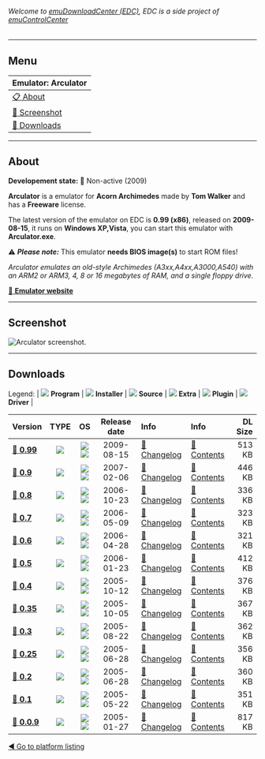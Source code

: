 ###### Welcome to [emuDownloadCenter (EDC)](https://github.com/PhoenixInteractiveNL/emuDownloadCenter/wiki/), EDC is a side project of [emuControlCenter](https://github.com/PhoenixInteractiveNL/emuControlCenter/wiki/)
***
## Menu
| **Emulator: Arculator** |
|:---------|
| [:clipboard: About](#about) |
| [:sunrise: Screenshot](#screenshot) |
| [:floppy_disk: Downloads](#downloads) |
***
## About
**Developement state:** :red_circle: Non-active (2009)

**Arculator** is a emulator for **Acorn Archimedes** made by **Tom Walker** and has a **Freeware** license.

The latest version of the emulator on EDC is **0.99 (x86)**, released on **2009-08-15**, it runs on **Windows XP,Vista**, you can start this emulator with **Arculator.exe**.

:warning: _**Please note:**_ This emulator **needs BIOS image(s)** to start ROM files!

_Arculator emulates an old-style Archimedes (A3xx,A4xx,A3000,A540) with an ARM2 or ARM3, 4, 8 or 16 megabytes of RAM, and a single floppy drive._

[:link: **Emulator website**](http://b-em.bbcmicro.com/arculator/)
***
## Screenshot
![](https://raw.githubusercontent.com/PhoenixInteractiveNL/emuDownloadCenter/master/hooks/arculator/emulator_screen_01.jpg "Arculator screenshot.")
***
## Downloads
Legend:
| ![](https://raw.githubusercontent.com/wiki/PhoenixInteractiveNL/emuDownloadCenter/images_misc/icon_program_24.png) **Program** | 
![](https://raw.githubusercontent.com/wiki/PhoenixInteractiveNL/emuDownloadCenter/images_misc/icon_installer_24.png) **Installer** | 
![](https://raw.githubusercontent.com/wiki/PhoenixInteractiveNL/emuDownloadCenter/images_misc/icon_source_code_24.png) **Source** | 
![](https://raw.githubusercontent.com/wiki/PhoenixInteractiveNL/emuDownloadCenter/images_misc/icon_extra_24.png) **Extra** | 
![](https://raw.githubusercontent.com/wiki/PhoenixInteractiveNL/emuDownloadCenter/images_misc/icon_plugin_24.png) **Plugin** | 
![](https://raw.githubusercontent.com/wiki/PhoenixInteractiveNL/emuDownloadCenter/images_misc/icon_driver_24.png) **Driver** | 
 
 
| Version  | TYPE | OS | Release date  | Info       | Info       | DL Size    |
|:---------|:----:|:--:|:-------------:|:-----------|:-----------|-----------:|
| [:floppy_disk: **0.99**](https://github.com/PhoenixInteractiveNL/edc-repo0001/raw/master/arculator/0.99.7z) | ![](https://raw.githubusercontent.com/wiki/PhoenixInteractiveNL/emuDownloadCenter/images_misc/icon_program_24.png) | ![](https://raw.githubusercontent.com/wiki/PhoenixInteractiveNL/emuDownloadCenter/images_misc/logo_windows_24.png)![](https://raw.githubusercontent.com/wiki/PhoenixInteractiveNL/emuDownloadCenter/images_misc/icon_32-bit_24.png) | 2009-08-15 | [:page_facing_up: Changelog](https://github.com/PhoenixInteractiveNL/edc-repo0001/blob/master/arculator/0.99_changelog.txt) | [:mag_right: Contents](https://github.com/PhoenixInteractiveNL/edc-repo0001/blob/master/arculator/0.99_contents.txt) | 513 KB |
| [:floppy_disk: **0.9**](https://github.com/PhoenixInteractiveNL/edc-repo0001/raw/master/arculator/0.9.7z) | ![](https://raw.githubusercontent.com/wiki/PhoenixInteractiveNL/emuDownloadCenter/images_misc/icon_program_24.png) | ![](https://raw.githubusercontent.com/wiki/PhoenixInteractiveNL/emuDownloadCenter/images_misc/logo_windows_24.png)![](https://raw.githubusercontent.com/wiki/PhoenixInteractiveNL/emuDownloadCenter/images_misc/icon_32-bit_24.png) | 2007-02-06 | [:page_facing_up: Changelog](https://github.com/PhoenixInteractiveNL/edc-repo0001/blob/master/arculator/0.9_changelog.txt) | [:mag_right: Contents](https://github.com/PhoenixInteractiveNL/edc-repo0001/blob/master/arculator/0.9_contents.txt) | 446 KB |
| [:floppy_disk: **0.8**](https://github.com/PhoenixInteractiveNL/edc-repo0001/raw/master/arculator/0.8.7z) | ![](https://raw.githubusercontent.com/wiki/PhoenixInteractiveNL/emuDownloadCenter/images_misc/icon_program_24.png) | ![](https://raw.githubusercontent.com/wiki/PhoenixInteractiveNL/emuDownloadCenter/images_misc/logo_windows_24.png)![](https://raw.githubusercontent.com/wiki/PhoenixInteractiveNL/emuDownloadCenter/images_misc/icon_32-bit_24.png) | 2006-10-23 | [:page_facing_up: Changelog](https://github.com/PhoenixInteractiveNL/edc-repo0001/blob/master/arculator/0.8_changelog.txt) | [:mag_right: Contents](https://github.com/PhoenixInteractiveNL/edc-repo0001/blob/master/arculator/0.8_contents.txt) | 336 KB |
| [:floppy_disk: **0.7**](https://github.com/PhoenixInteractiveNL/edc-repo0001/raw/master/arculator/0.7.7z) | ![](https://raw.githubusercontent.com/wiki/PhoenixInteractiveNL/emuDownloadCenter/images_misc/icon_program_24.png) | ![](https://raw.githubusercontent.com/wiki/PhoenixInteractiveNL/emuDownloadCenter/images_misc/logo_windows_24.png)![](https://raw.githubusercontent.com/wiki/PhoenixInteractiveNL/emuDownloadCenter/images_misc/icon_32-bit_24.png) | 2006-05-09 | [:page_facing_up: Changelog](https://github.com/PhoenixInteractiveNL/edc-repo0001/blob/master/arculator/0.7_changelog.txt) | [:mag_right: Contents](https://github.com/PhoenixInteractiveNL/edc-repo0001/blob/master/arculator/0.7_contents.txt) | 323 KB |
| [:floppy_disk: **0.6**](https://github.com/PhoenixInteractiveNL/edc-repo0001/raw/master/arculator/0.6.7z) | ![](https://raw.githubusercontent.com/wiki/PhoenixInteractiveNL/emuDownloadCenter/images_misc/icon_program_24.png) | ![](https://raw.githubusercontent.com/wiki/PhoenixInteractiveNL/emuDownloadCenter/images_misc/logo_windows_24.png)![](https://raw.githubusercontent.com/wiki/PhoenixInteractiveNL/emuDownloadCenter/images_misc/icon_32-bit_24.png) | 2006-04-28 | [:page_facing_up: Changelog](https://github.com/PhoenixInteractiveNL/edc-repo0001/blob/master/arculator/0.6_changelog.txt) | [:mag_right: Contents](https://github.com/PhoenixInteractiveNL/edc-repo0001/blob/master/arculator/0.6_contents.txt) | 321 KB |
| [:floppy_disk: **0.5**](https://github.com/PhoenixInteractiveNL/edc-repo0001/raw/master/arculator/0.5.7z) | ![](https://raw.githubusercontent.com/wiki/PhoenixInteractiveNL/emuDownloadCenter/images_misc/icon_program_24.png) | ![](https://raw.githubusercontent.com/wiki/PhoenixInteractiveNL/emuDownloadCenter/images_misc/logo_windows_24.png)![](https://raw.githubusercontent.com/wiki/PhoenixInteractiveNL/emuDownloadCenter/images_misc/icon_32-bit_24.png) | 2006-01-23 | [:page_facing_up: Changelog](https://github.com/PhoenixInteractiveNL/edc-repo0001/blob/master/arculator/0.5_changelog.txt) | [:mag_right: Contents](https://github.com/PhoenixInteractiveNL/edc-repo0001/blob/master/arculator/0.5_contents.txt) | 412 KB |
| [:floppy_disk: **0.4**](https://github.com/PhoenixInteractiveNL/edc-repo0001/raw/master/arculator/0.4.7z) | ![](https://raw.githubusercontent.com/wiki/PhoenixInteractiveNL/emuDownloadCenter/images_misc/icon_program_24.png) | ![](https://raw.githubusercontent.com/wiki/PhoenixInteractiveNL/emuDownloadCenter/images_misc/logo_windows_24.png)![](https://raw.githubusercontent.com/wiki/PhoenixInteractiveNL/emuDownloadCenter/images_misc/icon_32-bit_24.png) | 2005-10-12 | [:page_facing_up: Changelog](https://github.com/PhoenixInteractiveNL/edc-repo0001/blob/master/arculator/0.4_changelog.txt) | [:mag_right: Contents](https://github.com/PhoenixInteractiveNL/edc-repo0001/blob/master/arculator/0.4_contents.txt) | 376 KB |
| [:floppy_disk: **0.35**](https://github.com/PhoenixInteractiveNL/edc-repo0001/raw/master/arculator/0.35.7z) | ![](https://raw.githubusercontent.com/wiki/PhoenixInteractiveNL/emuDownloadCenter/images_misc/icon_program_24.png) | ![](https://raw.githubusercontent.com/wiki/PhoenixInteractiveNL/emuDownloadCenter/images_misc/logo_windows_24.png)![](https://raw.githubusercontent.com/wiki/PhoenixInteractiveNL/emuDownloadCenter/images_misc/icon_32-bit_24.png) | 2005-10-05 | [:page_facing_up: Changelog](https://github.com/PhoenixInteractiveNL/edc-repo0001/blob/master/arculator/0.35_changelog.txt) | [:mag_right: Contents](https://github.com/PhoenixInteractiveNL/edc-repo0001/blob/master/arculator/0.35_contents.txt) | 367 KB |
| [:floppy_disk: **0.3**](https://github.com/PhoenixInteractiveNL/edc-repo0001/raw/master/arculator/0.3.7z) | ![](https://raw.githubusercontent.com/wiki/PhoenixInteractiveNL/emuDownloadCenter/images_misc/icon_program_24.png) | ![](https://raw.githubusercontent.com/wiki/PhoenixInteractiveNL/emuDownloadCenter/images_misc/logo_windows_24.png)![](https://raw.githubusercontent.com/wiki/PhoenixInteractiveNL/emuDownloadCenter/images_misc/icon_32-bit_24.png) | 2005-08-22 | [:page_facing_up: Changelog](https://github.com/PhoenixInteractiveNL/edc-repo0001/blob/master/arculator/0.3_changelog.txt) | [:mag_right: Contents](https://github.com/PhoenixInteractiveNL/edc-repo0001/blob/master/arculator/0.3_contents.txt) | 362 KB |
| [:floppy_disk: **0.25**](https://github.com/PhoenixInteractiveNL/edc-repo0001/raw/master/arculator/0.25.7z) | ![](https://raw.githubusercontent.com/wiki/PhoenixInteractiveNL/emuDownloadCenter/images_misc/icon_program_24.png) | ![](https://raw.githubusercontent.com/wiki/PhoenixInteractiveNL/emuDownloadCenter/images_misc/logo_windows_24.png)![](https://raw.githubusercontent.com/wiki/PhoenixInteractiveNL/emuDownloadCenter/images_misc/icon_32-bit_24.png) | 2005-06-28 | [:page_facing_up: Changelog](https://github.com/PhoenixInteractiveNL/edc-repo0001/blob/master/arculator/0.25_changelog.txt) | [:mag_right: Contents](https://github.com/PhoenixInteractiveNL/edc-repo0001/blob/master/arculator/0.25_contents.txt) | 356 KB |
| [:floppy_disk: **0.2**](https://github.com/PhoenixInteractiveNL/edc-repo0001/raw/master/arculator/0.2.7z) | ![](https://raw.githubusercontent.com/wiki/PhoenixInteractiveNL/emuDownloadCenter/images_misc/icon_program_24.png) | ![](https://raw.githubusercontent.com/wiki/PhoenixInteractiveNL/emuDownloadCenter/images_misc/logo_windows_24.png)![](https://raw.githubusercontent.com/wiki/PhoenixInteractiveNL/emuDownloadCenter/images_misc/icon_32-bit_24.png) | 2005-06-28 | [:page_facing_up: Changelog](https://github.com/PhoenixInteractiveNL/edc-repo0001/blob/master/arculator/0.2_changelog.txt) | [:mag_right: Contents](https://github.com/PhoenixInteractiveNL/edc-repo0001/blob/master/arculator/0.2_contents.txt) | 360 KB |
| [:floppy_disk: **0.1**](https://github.com/PhoenixInteractiveNL/edc-repo0001/raw/master/arculator/0.1.7z) | ![](https://raw.githubusercontent.com/wiki/PhoenixInteractiveNL/emuDownloadCenter/images_misc/icon_program_24.png) | ![](https://raw.githubusercontent.com/wiki/PhoenixInteractiveNL/emuDownloadCenter/images_misc/logo_windows_24.png)![](https://raw.githubusercontent.com/wiki/PhoenixInteractiveNL/emuDownloadCenter/images_misc/icon_32-bit_24.png) | 2005-05-22 | [:page_facing_up: Changelog](https://github.com/PhoenixInteractiveNL/edc-repo0001/blob/master/arculator/0.1_changelog.txt) | [:mag_right: Contents](https://github.com/PhoenixInteractiveNL/edc-repo0001/blob/master/arculator/0.1_contents.txt) | 351 KB |
| [:floppy_disk: **0.0.9**](https://github.com/PhoenixInteractiveNL/edc-repo0001/raw/master/arculator/0.0.9.7z) | ![](https://raw.githubusercontent.com/wiki/PhoenixInteractiveNL/emuDownloadCenter/images_misc/icon_program_24.png) | ![](https://raw.githubusercontent.com/wiki/PhoenixInteractiveNL/emuDownloadCenter/images_misc/logo_windows_24.png)![](https://raw.githubusercontent.com/wiki/PhoenixInteractiveNL/emuDownloadCenter/images_misc/icon_32-bit_24.png) | 2005-01-27 | [:page_facing_up: Changelog](https://github.com/PhoenixInteractiveNL/edc-repo0001/blob/master/arculator/0.0.9_changelog.txt) | [:mag_right: Contents](https://github.com/PhoenixInteractiveNL/edc-repo0001/blob/master/arculator/0.0.9_contents.txt) | 817 KB |

[:arrow_backward: Go to platform listing](https://github.com/PhoenixInteractiveNL/emuDownloadCenter/wiki/EDC-Platform-List)
